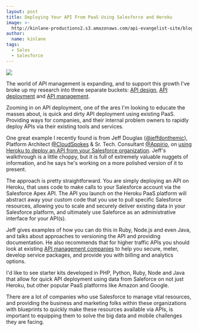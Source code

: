 ```yaml
---
layout: post
title: Deploying Your API From PaaS Using Salesforce and Heroku
image: >-
  http://kinlane-productions2.s3.amazonaws.com/api-evangelist-site/blog/salesforce-logo.png
author:
  name: kinlane
tags:
  - Sales
  - Salesforce
---
```

[![](https://s3.amazonaws.com/kinlane-productions2/api-evangelist/salesforce/salesforce-logo.png)](http://salesforce.com)

The world of API management is expanding, and to support this growth I've broke up my research into three separate buckets: [API design](http://design.apievangelist.com "API Design"), [API deployment](http://deployment.apievangelist.com "API Deployment") and [API management](http://management.apievangelist.com "API Management").

Zooming in on API deployment, one of the ares I'm looking to educate the masses about, is quick and dirty API deployment using existing PaaS. Providing ways for companies, and their internal problem owners to rapidly deploy APIs via their existing tools and services.

One great example I recently found is from Jeff Douglas ([@jeffdonthemic](https://twitter.com/jeffdonthemic)), Platform Architect [@CloudSpokes](https://twitter.com/CloudSpokes "Cloudspokes") & Sr. Tech. Consultant [@Appirio](https://twitter.com/Appirio), on [using Heroku to deploy an API from your Salesforce organization](http://blog.jeffdouglas.com/2013/07/02/build-a-public-api-on-force-com/). Jeff's walkthrough is a little choppy, but it is full of extremely valuable nuggets of information, and he says he's working on a more polished version of it to present.

The approach is pretty straightforward. You are simply deploying an API on Heroku, that uses code to make calls to your Salesforce account via the Salesforce Apex API. The API you launch on the Heroku PaaS platform will abstract away your custom code that you use to pull specific Salesforce resources, allowing you to scale and securely deliver existing data in your Salesforce platform, and ultimately use Saleforce as an administrative interface for your API(s).

Jeff gives examples of how you can do this in Ruby, Node.js and even Java, and talks about approaches to versioning the API and providing documentation. He also recommends that for higher traffic APIs you should look at existing [API management companies](http://management.apievangelist.com/companies.html "API management companies") to help you secure, meter, develop service packages, and provide you with billing and analytics options.

I'd like to see starter kits developed in PHP, Python, Ruby, Node and Java that allow for quick API deployment using data from Saleforce on not just Heroku, but other popular PaaS platforms like Amazon and Google.

There are a lot of companies who use Salesforce to manage vital resources, and providing the business and marketing folks within these organizations with blueprints to quickly make these resources available via APIs, is important to equipping them to solve the big data and mobile challenges they are facing.